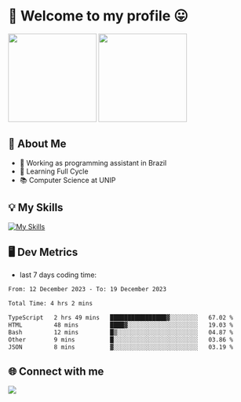 # 🎉 Welcome to my profile 😛

<div>
  <img height="180em" src="https://github-readme-stats.vercel.app/api?username=VinicciusSantos&show_icons=true&icon_color=fff&include_all_commits=true&count_private=true&bg_color=30,000,000&title_color=fff&text_color=fff"/>
  <img height="180em" src="https://github-readme-stats.vercel.app/api/top-langs/?username=VinicciusSantos&langs_count=8&layout=compact&include_all_commits=true&count_private=true&bg_color=30,000,000&title_color=fff&text_color=fff"/>
</div>

## 📖 About Me
- 🔭 Working as programming assistant in Brazil
- 🌱 Learning Full Cycle
- 📚 Computer Science at UNIP

## 💡 My Skills

[![My Skills](https://skills.thijs.gg/icons?i=angular,react,styledcomponents,jest,html,css,sass,bootstrap,ts,js,go,nodejs,express,nestjs,git,c,py,postgres,mysql,sqlite,docker,graphql)](https://github.com/VinicciusSantos)

## 🖥️ Dev Metrics

- last 7 days coding time:

<!--START_SECTION:waka-->

```txt
From: 12 December 2023 - To: 19 December 2023

Total Time: 4 hrs 2 mins

TypeScript   2 hrs 49 mins   ████████████████▓░░░░░░░░   67.02 %
HTML         48 mins         ████▓░░░░░░░░░░░░░░░░░░░░   19.03 %
Bash         12 mins         █▒░░░░░░░░░░░░░░░░░░░░░░░   04.87 %
Other        9 mins          █░░░░░░░░░░░░░░░░░░░░░░░░   03.86 %
JSON         8 mins          ▓░░░░░░░░░░░░░░░░░░░░░░░░   03.19 %
```

<!--END_SECTION:waka-->

## 🌐 Connect with me

<a href="https://www.linkedin.com/in/vinicius-guedes-b817aa223/"><img src="https://img.shields.io/badge/LinkedIn-0077B5?style=for-the-badge&logo=linkedin&logoColor=white"/></a>

